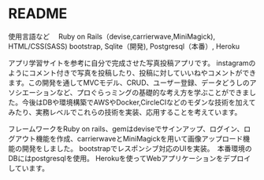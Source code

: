 # README

使用言語など　
Ruby on Rails（devise,carrierwave,MiniMagick), HTML/CSS(SASS) bootstrap, Sqlite（開発), Postgresql（本番）, Heroku

アプリ学習サイトを参考に自分で完成させた写真投稿アプリです。
instagramのようにコメント付きで写真を投稿したり、投稿に対していいねやコメントができます。この開発を通してMVCモデル、CRUD、ユーザー登録、データどうしのアソシエーションなど、プロぐらっミングの基礎的な考え方を学ぶことができました。今後はDBや環境構築でAWSやDocker,CircleCIなどのモダンな技術を加えてみたり、実務レベルでこれらの技術を実装、応用することを考えています。

フレームワークをRuby on rails、gemはdeviseでサインアップ、ログイン、ログアウト機能を作成、carrierwaveとMiniMagickを用いて画像アップロード機能の開発をしました。
bootstrapでレスポンシブ対応のUIを実装。　本番環境のDBにはpostgresqlを使用。
Herokuを使ってWebアプリケーションをデプロイしています。
